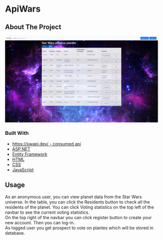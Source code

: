 # ApiWars

## About The Project

![image](apiwars/images/ApiWarsLayout.png)


### Built With
* [https://swapi.dev/ - consumed api](https://swapi.dev/) 
* [ASP.NET](https://dotnet.microsoft.com/apps/aspnet)
* [Entity Framework](https://docs.microsoft.com/en-us/ef/)
* [HTML](https://www.w3.org/html/)
* [CSS](https://www.w3.org/Style/CSS/Overview.en.html)
* [JavaScript](https://developer.mozilla.org/en-US/docs/Web/JavaScript)


## Usage

As an anonymous user, you can view planet data from the Star Wars universe. In the table, you can click the Residents button to check all the residents of the planet.
You can click Voting statistics on the top left of the navbar to see the current voting statistics.  
On the top right of the navbar you can click register button to create your new account. Then you can log-in.  
As logged user you get prospect to vote on plantes which will be stored in database.

